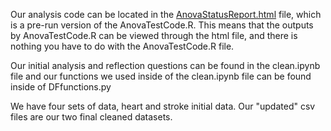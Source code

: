 Our analysis code can be located in the [AnovaStatusReport.html](AnovaStatusReport.html) file, which is a pre-run version of the AnovaTestCode.R.
This means that the outputs by AnovaTestCode.R can be viewed through the html file, and there is nothing you have to do with the AnovaTestCode.R file.

Our initial analysis and reflection questions can be found in the clean.ipynb file and our functions we used inside of the clean.ipynb file can be found
inside of DFfunctions.py

We have four sets of data, heart and stroke initial data. Our "updated" csv files are our two final cleaned datasets.
